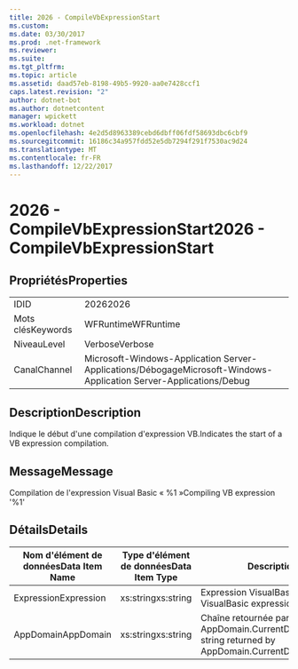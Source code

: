 ```yaml
---
title: 2026 - CompileVbExpressionStart
ms.custom: 
ms.date: 03/30/2017
ms.prod: .net-framework
ms.reviewer: 
ms.suite: 
ms.tgt_pltfrm: 
ms.topic: article
ms.assetid: daad57eb-8198-49b5-9920-aa0e7428ccf1
caps.latest.revision: "2"
author: dotnet-bot
ms.author: dotnetcontent
manager: wpickett
ms.workload: dotnet
ms.openlocfilehash: 4e2d5d8963389cebd6dbff06fdf58693dbc6cbf9
ms.sourcegitcommit: 16186c34a957fdd52e5db7294f291f7530ac9d24
ms.translationtype: MT
ms.contentlocale: fr-FR
ms.lasthandoff: 12/22/2017
---
```

# <a name="2026---compilevbexpressionstart"></a><span data-ttu-id="b5c38-102">2026 - CompileVbExpressionStart</span><span class="sxs-lookup"><span data-stu-id="b5c38-102">2026 - CompileVbExpressionStart</span></span>
## <a name="properties"></a><span data-ttu-id="b5c38-103">Propriétés</span><span class="sxs-lookup"><span data-stu-id="b5c38-103">Properties</span></span>  
  
|||  
|-|-|  
|<span data-ttu-id="b5c38-104">ID</span><span class="sxs-lookup"><span data-stu-id="b5c38-104">ID</span></span>|<span data-ttu-id="b5c38-105">2026</span><span class="sxs-lookup"><span data-stu-id="b5c38-105">2026</span></span>|  
|<span data-ttu-id="b5c38-106">Mots clés</span><span class="sxs-lookup"><span data-stu-id="b5c38-106">Keywords</span></span>|<span data-ttu-id="b5c38-107">WFRuntime</span><span class="sxs-lookup"><span data-stu-id="b5c38-107">WFRuntime</span></span>|  
|<span data-ttu-id="b5c38-108">Niveau</span><span class="sxs-lookup"><span data-stu-id="b5c38-108">Level</span></span>|<span data-ttu-id="b5c38-109">Verbose</span><span class="sxs-lookup"><span data-stu-id="b5c38-109">Verbose</span></span>|  
|<span data-ttu-id="b5c38-110">Canal</span><span class="sxs-lookup"><span data-stu-id="b5c38-110">Channel</span></span>|<span data-ttu-id="b5c38-111">Microsoft-Windows-Application Server-Applications/Débogage</span><span class="sxs-lookup"><span data-stu-id="b5c38-111">Microsoft-Windows-Application Server-Applications/Debug</span></span>|  
  
## <a name="description"></a><span data-ttu-id="b5c38-112">Description</span><span class="sxs-lookup"><span data-stu-id="b5c38-112">Description</span></span>  
 <span data-ttu-id="b5c38-113">Indique le début d'une compilation d'expression VB.</span><span class="sxs-lookup"><span data-stu-id="b5c38-113">Indicates the start of a VB expression compilation.</span></span>  
  
## <a name="message"></a><span data-ttu-id="b5c38-114">Message</span><span class="sxs-lookup"><span data-stu-id="b5c38-114">Message</span></span>  
 <span data-ttu-id="b5c38-115">Compilation de l'expression Visual Basic « %1 »</span><span class="sxs-lookup"><span data-stu-id="b5c38-115">Compiling VB expression '%1'</span></span>  
  
## <a name="details"></a><span data-ttu-id="b5c38-116">Détails</span><span class="sxs-lookup"><span data-stu-id="b5c38-116">Details</span></span>  
  
|<span data-ttu-id="b5c38-117">Nom d'élément de données</span><span class="sxs-lookup"><span data-stu-id="b5c38-117">Data Item Name</span></span>|<span data-ttu-id="b5c38-118">Type d'élément de données</span><span class="sxs-lookup"><span data-stu-id="b5c38-118">Data Item Type</span></span>|<span data-ttu-id="b5c38-119">Description</span><span class="sxs-lookup"><span data-stu-id="b5c38-119">Description</span></span>|  
|--------------------|--------------------|-----------------|  
|<span data-ttu-id="b5c38-120">Expression</span><span class="sxs-lookup"><span data-stu-id="b5c38-120">Expression</span></span>|<span data-ttu-id="b5c38-121">xs:string</span><span class="sxs-lookup"><span data-stu-id="b5c38-121">xs:string</span></span>|<span data-ttu-id="b5c38-122">Expression VisualBasic à compiler.</span><span class="sxs-lookup"><span data-stu-id="b5c38-122">The VisualBasic expression to compile.</span></span>|  
|<span data-ttu-id="b5c38-123">AppDomain</span><span class="sxs-lookup"><span data-stu-id="b5c38-123">AppDomain</span></span>|<span data-ttu-id="b5c38-124">xs:string</span><span class="sxs-lookup"><span data-stu-id="b5c38-124">xs:string</span></span>|<span data-ttu-id="b5c38-125">Chaîne retournée par AppDomain.CurrentDomain.FriendlyName.</span><span class="sxs-lookup"><span data-stu-id="b5c38-125">The string returned by AppDomain.CurrentDomain.FriendlyName.</span></span>|
